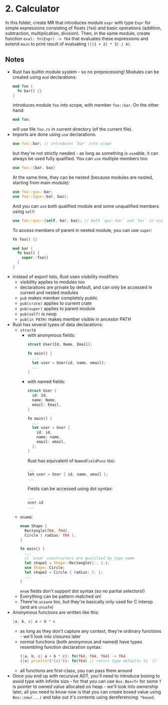 # 2. Calculator

In this folder, create MR that introduces module `expr` with type `Expr` for simple
expressions consisting of floats (`f64`) and basic operations (addition, subtraction,
multiplication, division). Then, in the same module, create function
`eval: fn(Expr) -> f64` that evaluates these expressions and extend `main` to print
result of evaluating `(((1 + 2) * 3) / 4)`.

## Notes

- Rust has builtin module system - so no preprocessing! Modules can be created using
  `mod` declarations:
  ```rust
  mod foo {
    fn bar() {}
  }
  ```
  introduces module `foo` into scope, with member `foo::bar`. On the other hand:
  ```rust
  mod foo;
  ```
  will use file `foo.rs` in current directory (of the current file).
- Imports are done using `use` declarations:
  ```rust
  use foo::bar; // introduces `bar` into scope
  ```
  but they're not strictly needed - as long as something is `use`able, it can always
  be used fully qualified.
  You can `use` multiple members too:
  ```rust
  use foo::{bar, baz}
  ```
  At the same time, they can be nested (because modules are nested, starting from main
  module):
  ```rust
  use foo::qux::bar;
  use foo::{qux::bar, baz};
  ```
  And you can `use` both qualified module and some unqualified members using `self`:
  ```rust
  use foo::qux::{self, bar, baz}; // both `qux::bar` and `bar` in scope
  ```
  To access members of parent in nested module, you can use `super`:
  ```rust
  fn foo() {}

  mod bar {
    fn baz() {
      super::foo()
    }
  }
  ```
- instead of export lists, Rust uses visibility modifiers
  - visibility applies to modules too
  - declarations are private by default, and can only be accessed in current and nested
    modules
  - `pub` makes member completely public
  - `pub(crate)` applies to current crate
  - `pub(super)` applies to parent module
  - `pub(self)` is noop
  - `pub(in PATH)` makes member visible in ancestor PATH
- Rust has several types of data declarations:
  - `struct`s
    - with anonymous fields:
      ```rust
      struct User(Id, Name, Email);

      fn main() {
        ...
        let user = User(id, name, email);
        ...
      }
      ```
    - with named fields:
      ```rust
      struct User {
        id: Id,
        name: Name,
        email: Email,
      }

      fn main() {
        ...
        let user = User {
          id: id,
          name: name,
          email: email,
        };
      }
      ```
      Rust has equivalent of `NamedFieldPuns` too:
      ```rust
      ...
      let user = User { id, name, email };
      ...
      ```
      Fields can be accessed using dot syntax:
      ```rust
      ...
      user.id
      ...
      ```
  - `enum`s:
    ```rust
    enum Shape {
      Rectangle(f64, f64),
      Circle { radius: f64 },
    }

    fn main() {
      ...
      // `enum` constructors are qualified by type name
      let shape1 = Shape::Rectangle(1., 2.);
      use Shape::Circle;
      let shape2 = Circle { radius: 5. };
      ...
    }
    ```
    `enum` fields don't support dot syntax (so no partial selectors!)
  - Everything can be pattern-matched on!
  - There're `union`s too, but they're basically only used for C interop
    (and are `unsafe`)
- Anonymous functions are written like this:
  ```rust
  |a, b, c| a + b * c
  ```
  - as long as they don't capture any context, they're ordinary functions - we'll look
    into closures later
  - normal functions (both anonymous and named) have types resembling function
    declaration syntax:
    ```rust
    (|a, b, c| a + b * c): fn(f64, f64, f64) -> f64
    (|x| println!("{x}")): fn(f64) // return type defaults to `()`
    ```
  - all functions are first-class, you can pass them around
- Once you end up with recursive ADT, you'll need to introduce boxing to avoid type with
  infinite size - for that you can use `Box`. `Box<T>` for some `T` is pointer to owned
  value allocated on heap - we'll look into ownership later, all you need to know now is
  that you can create boxed value using `Box::new(...)` and take out it's contents using
  dereferencing: `*boxed`.